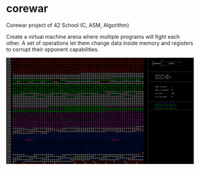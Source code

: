 # corewar
Corewar project of 42 School (C, ASM, Algorithm)

Create a virtual machine arena where multiple programs will fight each other.
A set of operations let them change data inside memory and registers to corrupt their opponent capabilities.

![corewar](https://github.com/EtienneViana/corewar/blob/master/image/corewar.png)
